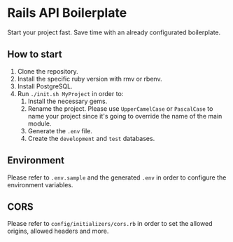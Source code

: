 # Rails API Boilerplate

Start your project fast. Save time with an already configurated boilerplate.

## How to start

1. Clone the repository.
2. Install the specific ruby version with rmv or rbenv.
3. Install PostgreSQL.
4. Run `./init.sh MyProject` in order to:
   1. Install the necessary gems.
   2. Rename the project. Please use `UpperCamelCase` or `PascalCase` to name your project since it's going to override the name of the main module.
   3. Generate the `.env` file.
   4. Create the `development` and `test` databases.

## Environment

Please refer to `.env.sample`  and the generated `.env` in order to configure the environment variables.

## CORS

Please refer to `config/initializers/cors.rb` in order to set the allowed origins, allowed headers and more.
